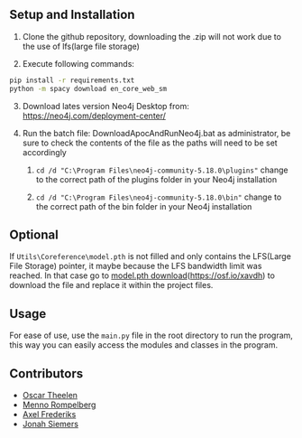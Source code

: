 ## Setup and Installation
1. Clone the github repository, downloading the .zip will not work due to the use of lfs(large file storage)

2. Execute following commands:

```bash
pip install -r requirements.txt
python -m spacy download en_core_web_sm
```

3. Download lates version Neo4j Desktop from: https://neo4j.com/deployment-center/

4. Run the batch file: DownloadApocAndRunNeo4j.bat as administrator, be sure to check the contents of the file as the paths will need to be set accordingly

   1. `cd /d "C:\Program Files\neo4j-community-5.18.0\plugins"` change to the correct path of the plugins folder in your Neo4j installation

   2. `cd /d "C:\Program Files\neo4j-community-5.18.0\bin"` change to the correct path of the bin folder in your Neo4j installation
  
## Optional
If `Utils\Coreference\model.pth` is not filled and only contains the LFS(Large File Storage) pointer, it maybe because the LFS bandwidth limit was reached. In that case go to [model.pth download](https://osf.io/xavdh)(https://osf.io/xavdh) to download the file and replace it within the project files.

## Usage

For ease of use, use the `main.py` file in the root directory to run the program, this way you can easily access the modules and classes in the program. 

## Contributors

- [Oscar Theelen](https://github.com/Ozziehman)
- [Menno Rompelberg](https://github.com/MasterDisaster7)
- [Axel Frederiks](https://github.com/ProgrammerGhostPrK)
- [Jonah Siemers](https://github.com/Doomayy)
